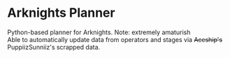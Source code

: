 # Arknights Planner
 Python-based planner for Arknights. Note: extremely amaturish<br>
Able to automatically update data from operators and stages via <s>Aceship's</s> PuppiizSunniiz's scrapped data.<br>

